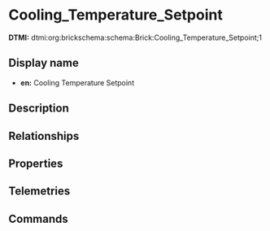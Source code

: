 # Cooling_Temperature_Setpoint
**DTMI:** dtmi:org:brickschema:schema:Brick:Cooling_Temperature_Setpoint;1
## Display name
- **en:** Cooling Temperature Setpoint
## Description
## Relationships
## Properties
## Telemetries
## Commands
